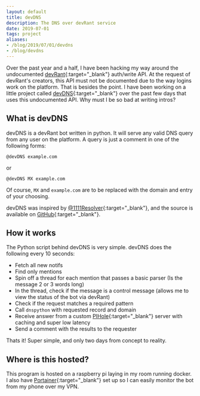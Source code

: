 ```yaml
---
layout: default
title: devDNS
description: The DNS over devRant service
date: 2019-07-01
tags: project
aliases:
- /blog/2019/07/01/devdns
- /blog/devdns
---
```


Over the past year and a half, I have been hacking my way around the undocumented [devRant](https://devrant.com){:target="_blank"} auth/write API. At the request of devRant's creators, this API must not be documented due to the way logins work on the platform. That is besides the point. I have been working on a little project called [devDNS](https://devrant.com/collabs/2163502){:target="_blank"} over the past few days that uses this undocumented API. Why must I be so bad at writing intros?

## What is devDNS
devDNS is a devRant bot written in python. It will serve any valid DNS query from any user on the platform. A query is just a comment in one of the following forms:
```
@devDNS example.com
```
or
```
@devDNS MX example.com
```
Of course, `MX` and `example.com` are to be replaced with the domain and entry of your choosing.

devDNS was inspired by [@1111Resolver](https://twitter.com/1111resolver){:target="_blank"}, and the source is available on [GitHub](https://github.com/Ewpratten/devDNS){:target="_blank"}.

## How it works
The Python script behind devDNS is very simple. devDNS does the following every 10 seconds:
 - Fetch all new notifs
 - Find only mentions
 - Spin off a thread for each mention that passes a basic parser (Is the message 2 or 3 words long)
 - In the thread, check if the message is a control message (allows me to view the status of the bot via devRant)
 - Check if the request matches a required pattern
 - Call `dnspython` with requested record and domain
 - Receive answer from a custom [PIHole](https://pi-hole.net/){:target="_blank"} server with caching and super low latency
 - Send a comment with the results to the requester

Thats it! Super simple, and only two days from concept to reality.

## Where is this hosted?
This program is hosted on a raspberry pi laying in my room running docker. I also have [Portainer](https://www.portainer.io/){:target="_blank"} set up so I can easily monitor the bot from my phone over my VPN.
